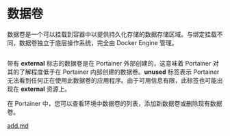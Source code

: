 # 数据卷

数据卷是一个可以挂载到容器中以提供持久化存储的数据存储区域。与绑定挂载不同，数据卷独立于底层操作系统，完全由 Docker Engine 管理。

<figure><img src="../..//assets/2.15-docker_volumes_volumes.png" alt=""><figcaption></figcaption></figure>

带有 **external** 标志的数据卷是在 Portainer 外部创建的，这意味着 Portainer 对其的了解程度低于在 Portainer 内部创建的数据卷。**unused** 标签表示 Portainer 无法看到任何正在使用此数据卷的应用程序。由于可用信息有限，此标签也可能出现在 **external** 资源上。

在 Portainer 中，您可以查看环境中数据卷的列表，添加新数据卷或删除现有数据卷。


[add.md](add.md)
